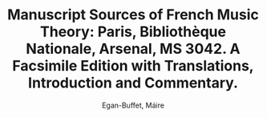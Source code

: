 ---
title: "Manuscript Sources of French Music Theory: Paris, Bibliothèque Nationale, Arsenal, MS 3042. A Facsimile Edition with Translations, Introduction and Commentary."
author: Egan-Buffet, Máire
volume: LXXXII
price: 112
isbn10: 1-896926-71-1
isbn13: 978-1-896926-71-1
publisher: IMM
place: Ottawa
year: 2005
pages: v + 211
---